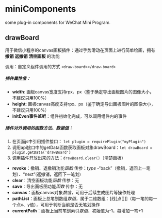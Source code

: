 # miniComponents
some plug-in components for WeChat Mini Program.

## drawBoard
用于微信小程序的canvas画板插件：通过手势滑动在页面上进行简单绘画，拥有 **撤销** **返撤销** **清空画板** 的功能

调用：自定义组件调用的方式
`<draw-board></draw-board>`

##### 插件属性值：
  + **width**: 画板canvas宽度支持rpx、px（鉴于确定导出画板图片的图像大小，不建议只用100%）
  + **height**: 画板canvas高度支持rpx、px（鉴于确定导出画板图片的图像大小，不建议只用100%）
  + **initEven事件监听**：组件初始化完成，可以调用组件内的事件

##### 插件对外调用的函数方法、数据值：
  1. 在页面js中引用插件接口： `let plugin = requirePlugin("myPlugin")`
  2. 调用api接口中的getData函数获取画板对象drawBoard：`let drawBoard = plugin.getData('drawBoard')`
  3. 调用插件开放出来的方法：`drawBoard.clear()`（清楚画板）
  + **revoke**：撤销、返撤销功能*函数*
  传参：*type* -“back”（撤销，返回上一笔划）、“next”(返撤销，返回下一笔划)
  + **clear**：清空画板功能*函数*
  传参：无
  + **save**：导出画板图功能*函数*
  传参：无
  + **canvas**：画板canvas对象*数值*，可用于后续生成图片等操作处理
  + **pathList**：画板上总笔划数组*数值*，属于二维数组：[线[点[]]]（每一笔的每一个点x、y值），可用于判断当前是否无笔划操作
  + **currentPath**：画板上当前笔划索引*数值*，初始值为-1，每增加一笔+1